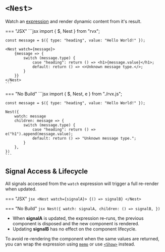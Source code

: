 # `<Nest>`
Watch an [expression](../signals.md#expressions) and render dynamic content from it's result.

=== "JSX"
	```jsx
	import { $, Nest } from "rvx";

	const message = $({ type: "heading", value: "Hello World!" });

	<Nest watch={message}>
		{message => {
			switch (message.type) {
				case "heading": return () => <h1>{message.value}</h1>;
				default: return () => <>Unknown message type.</>;
			}
		}}
	</Nest>
	```

=== "No Build"
	```jsx
	import { $, Nest, e } from "./rvx.js";

	const message = $({ type: "heading", value: "Hello World!" });

	Nest({
		watch: message
		children: message => {
			switch (message.type) {
				case "heading": return () => e("h1").append(message.value);
				default: return () => "Unknown message type.";
			}
		},
	})
	```

## Signal Access & Lifecycle
All signals accessed from the `watch` expression will trigger a full re-render when updated.

=== "JSX"
	```jsx
	<Nest watch={signalA}>
		{() => signalB}
	</Nest>
	```

=== "No Build"
	```jsx
	Nest({
		watch: signalA,
		children: () => signalB,
	})
	```

+ When **signalA** is updated, the expression re-runs, the previous component is disposed and the new component is rendered.
+ Updating **signalB** has no effect on the component lifecycle.

To avoid re-rendering the component when the same values are returned, you can wrap the expression using [`memo`](../signals.md#memo) or use [`<Show>`](./show.md) instead.
